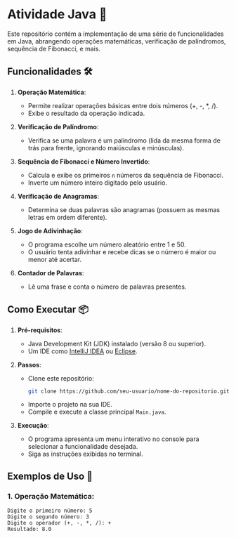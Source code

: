 # Atividade Java 🚀

Este repositório contém a implementação de uma série de funcionalidades em Java, abrangendo operações matemáticas, verificação de palíndromos, sequência de Fibonacci, e mais.

## Funcionalidades 🛠️

1. **Operação Matemática**:  
   - Permite realizar operações básicas entre dois números (+, -, *, /).
   - Exibe o resultado da operação indicada.

2. **Verificação de Palíndromo**:  
   - Verifica se uma palavra é um palíndromo (lida da mesma forma de trás para frente, ignorando maiúsculas e minúsculas).

3. **Sequência de Fibonacci e Número Invertido**:  
   - Calcula e exibe os primeiros `n` números da sequência de Fibonacci.
   - Inverte um número inteiro digitado pelo usuário.

4. **Verificação de Anagramas**:  
   - Determina se duas palavras são anagramas (possuem as mesmas letras em ordem diferente).

5. **Jogo de Adivinhação**:  
   - O programa escolhe um número aleatório entre 1 e 50.
   - O usuário tenta adivinhar e recebe dicas se o número é maior ou menor até acertar.

6. **Contador de Palavras**:  
   - Lê uma frase e conta o número de palavras presentes.

## Como Executar 📦

1. **Pré-requisitos**:
   - Java Development Kit (JDK) instalado (versão 8 ou superior).
   - Um IDE como [IntelliJ IDEA](https://www.jetbrains.com/idea/) ou [Eclipse](https://www.eclipse.org/).

2. **Passos**:
   - Clone este repositório:
     ```bash
     git clone https://github.com/seu-usuario/nome-do-repositorio.git
     ```
   - Importe o projeto na sua IDE.
   - Compile e execute a classe principal `Main.java`.

3. **Execução**:
   - O programa apresenta um menu interativo no console para selecionar a funcionalidade desejada.
   - Siga as instruções exibidas no terminal.

## Exemplos de Uso 📝

### 1. Operação Matemática:
```plaintext
Digite o primeiro número: 5
Digite o segundo número: 3
Digite o operador (+, -, *, /): +
Resultado: 8.0
